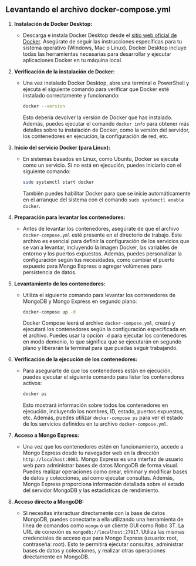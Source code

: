 ## Levantando el archivo docker-compose.yml

1. **Instalación de Docker Desktop:**
   - Descarga e instala Docker Desktop desde el [sitio web oficial de Docker](https://docs.docker.com/desktop/install/). Asegúrate de seguir las instrucciones específicas para tu sistema operativo (Windows, Mac o Linux). Docker Desktop incluye todas las herramientas necesarias para desarrollar y ejecutar aplicaciones Docker en tu máquina local.

2. **Verificación de la instalación de Docker:**
   - Una vez instalado Docker Desktop, abre una terminal o PowerShell y ejecuta el siguiente comando para verificar que Docker esté instalado correctamente y funcionando:
     ```bash
     docker --version
     ```
     Esto debería devolver la versión de Docker que has instalado. Además, puedes ejecutar el comando `docker info` para obtener más detalles sobre tu instalación de Docker, como la versión del servidor, los contenedores en ejecución, la configuración de red, etc.

3. **Inicio del servicio Docker (para Linux):**
   - En sistemas basados en Linux, como Ubuntu, Docker se ejecuta como un servicio. Si no está en ejecución, puedes iniciarlo con el siguiente comando:
     ```bash
     sudo systemctl start docker
     ```
     También puedes habilitar Docker para que se inicie automáticamente en el arranque del sistema con el comando `sudo systemctl enable docker`.

4. **Preparación para levantar los contenedores:**
   - Antes de levantar los contenedores, asegúrate de que el archivo `docker-compose.yml` esté presente en el directorio de trabajo. Este archivo es esencial para definir la configuración de los servicios que se van a levantar, incluyendo la imagen Docker, las variables de entorno y los puertos expuestos. Además, puedes personalizar la configuración según tus necesidades, como cambiar el puerto expuesto para Mongo Express o agregar volúmenes para persistencia de datos.

5. **Levantamiento de los contenedores:**
   - Utiliza el siguiente comando para levantar los contenedores de MongoDB y Mongo Express en segundo plano:
     ```bash
     docker-compose up -d
     ```
     Docker Compose leerá el archivo `docker-compose.yml`, creará y ejecutará los contenedores según la configuración especificada en el archivo. Puedes usar la opción `-d` para ejecutar los contenedores en modo demonio, lo que significa que se ejecutarán en segundo plano y liberarán la terminal para que puedas seguir trabajando.

6. **Verificación de la ejecución de los contenedores:**
   - Para asegurarte de que los contenedores están en ejecución, puedes ejecutar el siguiente comando para listar los contenedores activos:
     ```bash
     docker ps
     ```
     Esto mostrará información sobre todos los contenedores en ejecución, incluyendo los nombres, ID, estado, puertos expuestos, etc. Además, puedes utilizar `docker-compose ps` para ver el estado de los servicios definidos en tu archivo `docker-compose.yml`.

7. **Acceso a Mongo Express:**
   - Una vez que los contenedores estén en funcionamiento, accede a Mongo Express desde tu navegador web en la dirección `http://localhost:8081`. Mongo Express es una interfaz de usuario web para administrar bases de datos MongoDB de forma visual. Puedes realizar operaciones como crear, eliminar y modificar bases de datos y colecciones, así como ejecutar consultas. Además, Mongo Express proporciona información detallada sobre el estado del servidor MongoDB y las estadísticas de rendimiento.

8. **Acceso directo a MongoDB:**
   - Si necesitas interactuar directamente con la base de datos MongoDB, puedes conectarte a ella utilizando una herramienta de línea de comandos como `mongo` o un cliente GUI como Robo 3T. La URL de conexión es `mongodb://localhost:27017`. Utiliza las mismas credenciales de acceso que para Mongo Express (usuario: root, contraseña: root). Esto te permitirá ejecutar consultas, administrar bases de datos y colecciones, y realizar otras operaciones directamente en MongoDB.
